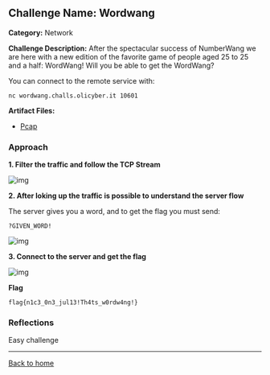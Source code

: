 ## Challenge Name: Wordwang
**Category:** Network

**Challenge Description:** 
After the spectacular success of NumberWang we are here with a new edition of the favorite game of people aged 25 to 25 and a half: WordWang! Will you be able to get the WordWang?

You can connect to the remote service with:

```nc wordwang.challs.olicyber.it 10601```


**Artifact Files:**
* [Pcap](/olicyber-training/network/Cat/artifacts/G4tt0.pcapng)


### Approach

**1. Filter the traffic and follow the TCP Stream**

![img](</olicyber-training/network/Wordwang/images/img1.png>)

**2. After loking up the traffic is possible to understand the server flow**

The server gives you a word, and to get the flag you must send:

```?GIVEN_WORD!```

![img](</olicyber-training/network/Wordwang/images/img2.png>)

**3. Connect to the server and get the flag**

![img](</olicyber-training/network/Wordwang/images/img3.png>)

**Flag** 
```
flag{n1c3_0n3_jul13!Th4ts_w0rdw4ng!}
```

### Reflections
Easy challenge
  

---
<a href="/olicyber-training/main.md" class="btn">Back to home</a>
